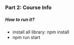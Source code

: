 <div>
<h3>Part 2: Course Info</h3>
<h5>How to run it?</h5>
<ul>
<li>install all library: npm install</li>
<li>npm run start</li>
</ul>
</div>
